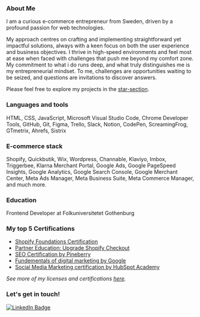 ### About Me

I am a curious e-commerce entrepreneur from Sweden, driven by a profound passion for web technologies.

My approach centres on crafting and implementing straightforward yet impactful solutions, always with a keen focus on both the user experience and business objectives. I thrive in high-speed environments and feel most at ease when faced with challenges that push me beyond my comfort zone. My commitment to what i do runs deep, and what truly distinguishes me is my entrepreneurial mindset. To me, challenges are opportunities waiting to be seized, and questions are invitations to discover answers.

Please feel free to explore my projects in the <a href="https://github.com/antonekstrom1?tab=stars" title="GitHub Stars" alt="GitHub Stars">star-section</a>.

### Languages and tools
HTML, CSS, JavaScript, Microsoft Visual Studio Code, Chrome Developer Tools, GitHub, Git, Figma, Trello, Slack, Notion, CodePen, ScreamingFrog, GTmetrix, Ahrefs, Sistrix

### E-commerce stack
Shopify, Quickbutik, Wix, Wordpress, Channable, Klaviyo, Imbox, Triggerbee, Klarna Merchant Portal, Google Ads, Google PageSpeed Insights, Google Analytics, Google Search Console, Google Merchant Center, Meta Ads Manager, Meta Business Suite, Meta Commerce Manager, and much more.

### Education
Frontend Developer at Folkuniversitetet Gothenburg

### My top 5 Certifications
- <a href="https://www.credly.com/badges/89642bd3-3b69-4ee3-bfa1-63419b2d1a9c/linked_in_profile">Shopify Foundations Certification</a>
- <a href="https://www.credly.com/badges/37dda9c6-7e72-444b-992e-7b2815bfe104/linked_in_profile">Partner Education: Upgrade Shopify Checkout</a>
- <a href="https://www.seocert.se/certifikat/rn8A0/uK">SEO Certification by Pineberry</a>
- <a href="https://learndigital.withgoogle.com/digitalakademin/validate-certificate-code">Fundementals of digital marketing by Google</a>
- <a href="https://app-eu1.hubspot.com/academy/achievements/pqql4xwx/en/1/anton-ekstrom/social-media-marketing-certification-course">Social Media Marketing certification by HubSpot Academy</a>

<i>See more of my licenses and certifications <a href="https://www.linkedin.com/in/anton-ekstrom/details/certifications/">here</a>.</i>

### Let's get in touch!
<a href="https://www.linkedin.com/in/anton-ekstrom/"><img src="https://img.shields.io/badge/LinkedIn-blue?style=for-the-badge&logo=linkedin&logoColor=white" alt="LinkedIn Badge" title="LinkedIn"></a>

<!--
<p>
<a href="#"><img src="https://camo.githubusercontent.com/da7acacadecf91d6dc02efcd2be086bb6d78ddff19a1b7a0ab2755a6fda8b1e9/68747470733a2f2f63646e2e6a7364656c6976722e6e65742f67682f64657669636f6e732f64657669636f6e2f69636f6e732f68746d6c352f68746d6c352d6f726967696e616c2e737667" title="HTML" alt="HTML" width="26" height="26"/></a>&nbsp;
<a href="#"><img src="https://camo.githubusercontent.com/2e496d4bfc6f753ddca87b521ce95c88219f77800212ffa6d4401ad368c82170/68747470733a2f2f63646e2e6a7364656c6976722e6e65742f67682f64657669636f6e732f64657669636f6e2f69636f6e732f637373332f637373332d6f726967696e616c2e737667"  title="CSS" alt="CSS" width="26" height="26"/></a>&nbsp;
<a href="#"><img src="https://camo.githubusercontent.com/442c452cb73752bb1914ce03fce2017056d651a2099696b8594ddf5ccc74825e/68747470733a2f2f63646e2e6a7364656c6976722e6e65742f67682f64657669636f6e732f64657669636f6e2f69636f6e732f6a6176617363726970742f6a6176617363726970742d6f726967696e616c2e737667" title="JavaScript" alt="JavaScript" width="26" height="26"/></a>&nbsp;
<a href="#"><img src="https://raw.githubusercontent.com/devicons/devicon/1119b9f84c0290e0f0b38982099a2bd027a48bf1/icons/figma/figma-original.svg" title="FIGMA" alt="Figma" width="26" height="26"/></a>&nbsp;
<a href="#"><img src="https://camo.githubusercontent.com/5fa137d222dde7b69acd22c6572a065ce3656e6ffa1f5e88c1b5c7a935af3cc6/68747470733a2f2f63646e2e6a7364656c6976722e6e65742f67682f64657669636f6e732f64657669636f6e2f69636f6e732f7673636f64652f7673636f64652d6f726967696e616c2e737667" title="VSCODE" alt="HTML" width="26" height="26"/></a>&nbsp;
<a href="#"><img src="https://user-images.githubusercontent.com/3369400/139448065-39a229ba-4b06-434b-bc67-616e2ed80c8f.png" title="GitHub" **alt="GitHub" width="26" height="26"/></a>&nbsp;
<a href="#"><img src="https://camo.githubusercontent.com/dc9e7e657b4cd5ba7d819d1a9ce61434bd0ddbb94287d7476b186bd783b62279/68747470733a2f2f63646e2e6a7364656c6976722e6e65742f67682f64657669636f6e732f64657669636f6e2f69636f6e732f6769742f6769742d6f726967696e616c2e737667" title="Git" **alt="Git" width="26" height="26"/></a>&nbsp;
<a href="#"><img src="https://raw.githubusercontent.com/devicons/devicon/1119b9f84c0290e0f0b38982099a2bd027a48bf1/icons/codepen/codepen-plain.svg" title="CodePen" **alt="CodePen" width="26" height="26"/></a>&nbsp;
<a href="#"><img src="https://cdn-icons-png.flaticon.com/512/5968/5968919.png" title="Shopify" **alt="Shopify" width="26" height="26"/></a>&nbsp;
<a href="#"><img src="https://quickbutik.com/_next/static/media/icon.17005fb0.svg" title="Quickbutik" **alt="Quickbutik" width="26" height="26"/></a>&nbsp;
 <a href="#"><img src="https://upload.wikimedia.org/wikipedia/commons/thumb/d/d5/Slack_icon_2019.svg/2048px-Slack_icon_2019.svg.png" title="Slack" **alt="Slack" width="26" height="26"/></a>&nbsp;
<a href="#"><img src="https://startcommunication.se/wp-content/uploads/2020/03/imbox_logo_1080x1080.png" title="Imbox" **alt="Imbox" width="26" height="26"/></a>&nbsp;
<a href="#"><img src="https://play-lh.googleusercontent.com/tDXSaAt_I_qx6am_rTcQ1WHaXo6ncfiB-b742DnSXZkJGASvs15yRYnvzogzbYwse0QD" title="Klarna Merchant Portal" **alt="Klarna Merchant Portal" width="26" height="26"/></a>&nbsp;
<a href="#"><img src="https://www.screamingfrog.co.uk/wp-content/uploads/2018/11/screaming-frog-logo-kg.jpg" title="Screaming Frog SEO Spider" **alt="Screaming Frog SEO Spider" width="26" height="26"/></a>&nbsp;
<a href="#"><img src="https://cdn.worldvectorlogo.com/logos/google-lighthouse-icon-may-2019-.svg" title="Google Lighthouse" **alt="Google Lighthouse" width="26" height="26"/></a>&nbsp;
<a href="#"><img src="https://upload.wikimedia.org/wikipedia/commons/thumb/7/77/GAnalytics.svg/1200px-GAnalytics.svg.png" title="Google Analytics" **alt="Google Analytics" width="26" height="26"/></a>&nbsp;
<a href="#"><img src="https://cdn.worldvectorlogo.com/logos/google-merchant-center.svg" title="Google Merchant Center" **alt="Google Merchant Center" width="26" height="26"/></a>&nbsp;
<a href="#"><img src="https://cdn.worldvectorlogo.com/logos/google-search-console.svg" title="Google Search Console" **alt="Google Search Console" width="26" height="26"/></a>&nbsp;
<a href="#"><img src="https://cdn4.iconfinder.com/data/icons/logos-brands-7/512/google_ads-512.png" title="Google Ads" **alt="Google Ads" width="26" height="26"/></a>&nbsp;
<a href="#"><img src="https://www.inmobile.com/media/j0wep45k/klaviyo_glyph2-01.svg" title="Klaviyo" **alt="Klaviyo" width="26" height="26"/></a>&nbsp;
</p>-->
